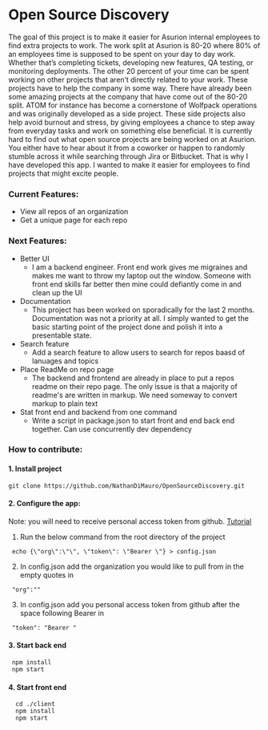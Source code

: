 # Open Source Discovery

The goal of this project is to make it easier for Asurion internal employees to find extra projects to work. The work split at Asurion is 80-20 where 80% of an employees time is supposed to be spent on your day to day work. Whether that’s completing tickets, developing new features, QA testing, or monitoring deployments. The other 20 percent of your time can be spent working on other projects that aren’t directly related to your work. These projects have to help the company in some way. There have already been some amazing projects at the company that have come out of the 80-20 split. ATOM for instance has become a cornerstone of Wolfpack operations and was originally developed as a side project. These side projects also help avoid burnout and stress, by giving employees a chance to step away from everyday tasks and work on something else beneficial. It is currently hard to find out what open source projects are being worked on at Asurion. You either have to hear about it from a coworker or happen to randomly stumble across it while searching through Jira or Bitbucket. That is why I have developed this app. I wanted to make it easier for employees to find projects that might excite people. 

### Current Features:
   * View all repos of an organization
   * Get a unique page for each repo

### Next Features:
   * Better UI
       * I am a backend engineer. Front end work gives me migraines and makes me want to throw my laptop out the window. Someone with front end skills far better then mine could defiantly come in and clean up the UI
   * Documentation
       * This project has been worked on sporadically for the last 2 months. Documentation was not a priority at all. I simply wanted to get the basic starting point of the project done and polish it into a presentable state. 
   * Search feature
      * Add a search feature to allow users to search for repos baasd of lanuages and topics
   * Place ReadMe on repo page
      * The backend and frontend are already in place to put a repos readme on their repo page. The only issue is that a majority of readme's are written in markup. We need someway to convert markup to plain text
   * Stat front end and backend from one command
      * Write a script in package.json to start front and end back end together. Can use concurrently dev dependency

### How to contribute:
   #### 1. Install project
    git clone https://github.com/NathanDiMauro/OpenSourceDiscovery.git
     
   #### 2. Configure the app:
   Note: you will need to receive personal access token from github. [Tutorial](https://docs.github.com/en/github/authenticating-to-github/keeping-your-account-and-data-secure/creating-a-personal-access-token)
   
   1. Run the below command from the root directory of the project
     
     echo {\"org\":\"\", \"token\": \"Bearer \"} > config.json
     
   2. In config.json add the organization you would like to pull from in the empty quotes in 
   
     "org":""
     
   3. In config.json add you personal access token from github after the space following Bearer in 
      
     "token": "Bearer "

   #### 3. Start back end
     npm install
     npm start 

   #### 4. Start front end
      cd ./client
      npm install
      npm start

